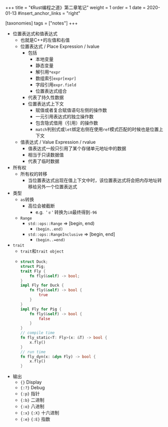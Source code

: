 +++
title = "《Rust编程之道》第二章笔记"
weight = 1
order = 1
date = 2020-01-13
#insert_anchor_links = "right"

[taxonomies]
tags = ["notes"]
+++

<!-- more -->


- 位置表达式和值表达式
  - 也就是C++的左值和右值
  - 位置表达式 / Place Expression / lvalue
    - 包括
      - 本地变量
      - 静态变量
      - 解引用`*expr`
      - 数组索引`expr[expr]`
      - 字段引用`expr.field`
      - 位置表达式组合
    - 代表了持久性数据
    - 位置表达式上下文
      - 赋值或者复合赋值语句左侧的操作数
      - 一元引用表达式的独立操作数
      - 包含隐式借用（引用）的操作数
      - `match`判别式或`let`绑定右侧在使用`ref`模式匹配的时候也是位置上下文
  - 值表达式 / Value Expression / rvalue
    - 值表达式一般只引用了某个存储单元地址中的数据
    - 相当于只读数据值
    - 代表了临时数据
- 所有权
  - 所有权的转移
    - 当位置表达式出现在值上下文中时，该位置表达式将会把内存地址转移给另外一个位置表达式
- 类型
  - `as`转换
    - 高位会被截断
      - e.g. `＇ಠ＇`转换为`i8`最终得到`-96`
  - `Range`
    - `std::ops::Range` => [begin, end)
      - `(begin..end)`
    - `std::ops::RangeInclusive` => [begin, end]
      - `(begin..=end)`
- `trait`
  - `trait`和`trait object`
  - ```rust
    struct Duck;
    struct Pig;
    trait Fly {
        fn fly(&self) -> bool;
    }
    impl Fly for Duck {
        fn fly(&self) -> bool {
            true
        }
    }
    impl Fly for Pig {
        fn fly(&self) -> bool {
            false
        }
    }
    // compile time
    fn fly_static<T: Fly>(x: &T) -> bool {
        x.fly()
    }
    // run time
    fn fly_dyn(x: &dyn Fly) -> bool {
        x.fly()
    }
    ```
- 输出
  - `{}` Display
  - `{:?}` Debug
  - `{:p}` 指针
  - `{:b}` 二进制
  - `{:o}` 八进制
  - `{:x}` `{:X}` 十六进制
  - `{:e}` `{:E}` 指数
